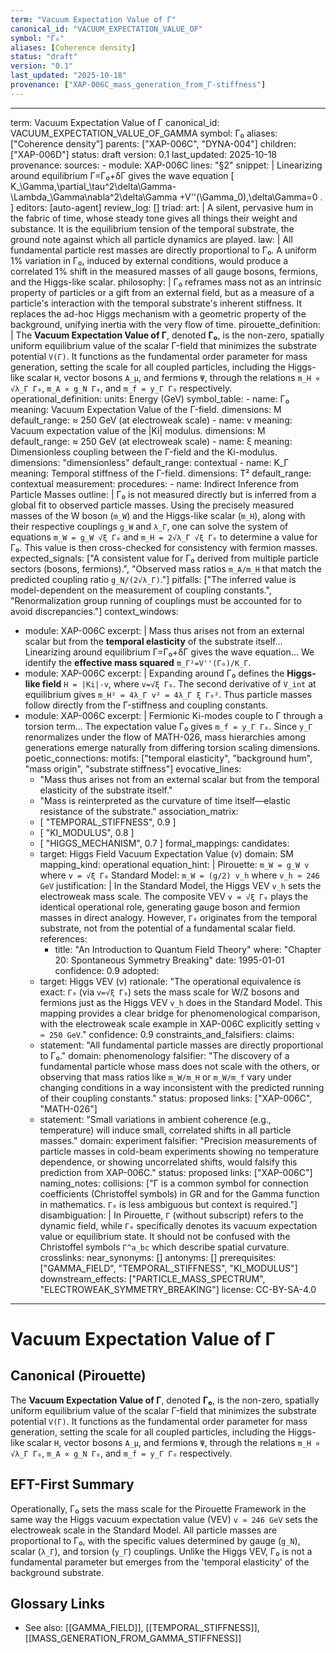 ```yaml
---
term: "Vacuum Expectation Value of Γ"
canonical_id: "VACUUM_EXPECTATION_VALUE_OF"
symbol: "Γ₀"
aliases: [Coherence density]
status: "draft"
version: "0.1"
last_updated: "2025-10-18"
provenance: ["XAP-006C_mass_generation_from_Γ-stiffness"]
---
```


---
term: Vacuum Expectation Value of Γ
canonical_id: VACUUM_EXPECTATION_VALUE_OF_GAMMA
symbol: Γ₀
aliases: ["Coherence density"]
parents: ["XAP-006C", "DYNA-004"]
children: ["XAP-006D"]
status: draft
version: 0.1
last_updated: 2025-10-18
provenance:
  sources:
    - module: XAP-006C
      lines: "§2"
      snippet: |
        Linearizing around equilibrium Γ=Γ₀+δΓ gives the wave equation
        \[ K_\Gamma\,\partial_\tau^2\delta\Gamma-\Lambda_\Gamma\nabla^2\delta\Gamma
        +V''(\Gamma_0)\,\delta\Gamma=0 . \]
  editors: [auto-agent]
  review_log: []
triad:
  art: |
    A silent, pervasive hum in the fabric of time, whose steady tone gives all things their weight and substance. It is the equilibrium tension of the temporal substrate, the ground note against which all particle dynamics are played.
  law: |
    All fundamental particle rest masses are directly proportional to Γ₀. A uniform 1% variation in Γ₀, induced by external conditions, would produce a correlated 1% shift in the measured masses of all gauge bosons, fermions, and the Higgs-like scalar.
  philosophy: |
    Γ₀ reframes mass not as an intrinsic property of particles or a gift from an external field, but as a measure of a particle's interaction with the temporal substrate's inherent stiffness. It replaces the ad-hoc Higgs mechanism with a geometric property of the background, unifying inertia with the very flow of time.
pirouette_definition: |
  The **Vacuum Expectation Value of Γ**, denoted **Γ₀**, is the non-zero, spatially uniform equilibrium value of the scalar Γ-field that minimizes the substrate potential `V(Γ)`. It functions as the fundamental order parameter for mass generation, setting the scale for all coupled particles, including the Higgs-like scalar `H`, vector bosons `A_μ`, and fermions `Ψ`, through the relations `m_H ∝ √λ_Γ Γ₀`, `m_A ∝ g_N Γ₀`, and `m_f = y_Γ Γ₀` respectively.
operational_definition:
  units: Energy (GeV)
  symbol_table:
    - name: Γ₀
      meaning: Vacuum Expectation Value of the Γ-field.
      dimensions: M
      default_range: ≈ 250 GeV (at electroweak scale)
    - name: v
      meaning: Vacuum expectation value of the |Ki| modulus.
      dimensions: M
      default_range: ≈ 250 GeV (at electroweak scale)
    - name: ξ
      meaning: Dimensionless coupling between the Γ-field and the Ki-modulus.
      dimensions: "dimensionless"
      default_range: contextual
    - name: K_Γ
      meaning: Temporal stiffness of the Γ-field.
      dimensions: T²
      default_range: contextual
  measurement:
    procedures:
      - name: Indirect Inference from Particle Masses
        outline: |
          Γ₀ is not measured directly but is inferred from a global fit to observed particle masses. Using the precisely measured masses of the W boson (`m_W`) and the Higgs-like scalar (`m_H`), along with their respective couplings `g_W` and `λ_Γ`, one can solve the system of equations `m_W = g_W √ξ Γ₀` and `m_H = 2√λ_Γ √ξ Γ₀` to determine a value for Γ₀. This value is then cross-checked for consistency with fermion masses.
        expected_signals: ["A consistent value for Γ₀ derived from multiple particle sectors (bosons, fermions).", "Observed mass ratios `m_A/m_H` that match the predicted coupling ratio `g_N/(2√λ_Γ)`."]
        pitfalls: ["The inferred value is model-dependent on the measurement of coupling constants.", "Renormalization group running of couplings must be accounted for to avoid discrepancies."]
context_windows:
  - module: XAP-006C
    excerpt: |
      Mass thus arises not from an external scalar but from the **temporal elasticity** of the substrate itself... Linearizing around equilibrium Γ=Γ₀+δΓ gives the wave equation... We identify the **effective mass squared** `m_Γ²=V''(Γ₀)/K_Γ`.
  - module: XAP-006C
    excerpt: |
      Expanding around Γ₀ defines the **Higgs-like field** `H = |Ki|-v`, where `v=√ξ Γ₀`. The second derivative of `V_int` at equilibrium gives `m_H² = 4λ_Γ v² = 4λ_Γ ξ Γ₀²`. Thus particle masses follow directly from the Γ-stiffness and coupling constants.
  - module: XAP-006C
    excerpt: |
      Fermionic Ki-modes couple to Γ through a torsion term... The expectation value Γ₀ gives `m_f = y_Γ Γ₀`. Since `y_Γ` renormalizes under the flow of MATH-026, mass hierarchies among generations emerge naturally from differing torsion scaling dimensions.
poetic_connections:
  motifs: ["temporal elasticity", "background hum", "mass origin", "substrate stiffness"]
  evocative_lines:
    - "Mass thus arises not from an external scalar but from the temporal elasticity of the substrate itself."
    - "Mass is reinterpreted as the curvature of time itself—elastic resistance of the substrate."
  association_matrix:
    - [ "TEMPORAL_STIFFNESS", 0.9 ]
    - [ "KI_MODULUS", 0.8 ]
    - [ "HIGGS_MECHANISM", 0.7 ]
formal_mappings:
  candidates:
    - target: Higgs Field Vacuum Expectation Value (v)
      domain: SM
      mapping_kind: operational
      equation_hint: |
        Pirouette: `m_W = g_W v` where `v = √ξ Γ₀`
        Standard Model: `m_W = (g/2) v_h` where `v_h ≈ 246 GeV`
      justification: |
        In the Standard Model, the Higgs VEV `v_h` sets the electroweak mass scale. The composite VEV `v = √ξ Γ₀` plays the identical operational role, generating gauge boson and fermion masses in direct analogy. However, `Γ₀` originates from the temporal substrate, not from the potential of a fundamental scalar field.
      references:
        - title: "An Introduction to Quantum Field Theory"
          where: "Chapter 20: Spontaneous Symmetry Breaking"
          date: 1995-01-01
      confidence: 0.9
  adopted:
    - target: Higgs VEV (v)
      rationale: "The operational equivalence is exact: `Γ₀` (via `v=√ξ Γ₀`) sets the mass scale for W/Z bosons and fermions just as the Higgs VEV `v_h` does in the Standard Model. This mapping provides a clear bridge for phenomenological comparison, with the electroweak scale example in XAP-006C explicitly setting `v ≈ 250 GeV`."
      confidence: 0.9
constraints_and_falsifiers:
  claims:
    - statement: "All fundamental particle masses are directly proportional to Γ₀."
      domain: phenomenology
      falsifier: "The discovery of a fundamental particle whose mass does not scale with the others, or observing that mass ratios like `m_W/m_H` or `m_W/m_f` vary under changing conditions in a way inconsistent with the predicted running of their coupling constants."
      status: proposed
      links: ["XAP-006C", "MATH-026"]
    - statement: "Small variations in ambient coherence (e.g., temperature) will induce small, correlated shifts in all particle masses."
      domain: experiment
      falsifier: "Precision measurements of particle masses in cold-beam experiments showing no temperature dependence, or showing uncorrelated shifts, would falsify this prediction from XAP-006C."
      status: proposed
      links: ["XAP-006C"]
naming_notes:
  collisions: ["Γ is a common symbol for connection coefficients (Christoffel symbols) in GR and for the Gamma function in mathematics. `Γ₀` is less ambiguous but context is required."]
  disambiguation: |
    In Pirouette, `Γ` (without subscript) refers to the dynamic field, while `Γ₀` specifically denotes its vacuum expectation value or equilibrium state. It should not be confused with the Christoffel symbols `Γ^a_bc` which describe spatial curvature.
crosslinks:
  near_synonyms: []
  antonyms: []
  prerequisites: ["GAMMA_FIELD", "TEMPORAL_STIFFNESS", "KI_MODULUS"]
  downstream_effects: ["PARTICLE_MASS_SPECTRUM", "ELECTROWEAK_SYMMETRY_BREAKING"]
license: CC-BY-SA-4.0
---

# Vacuum Expectation Value of Γ

## Canonical (Pirouette)
The **Vacuum Expectation Value of Γ**, denoted **Γ₀**, is the non-zero, spatially uniform equilibrium value of the scalar Γ-field that minimizes the substrate potential `V(Γ)`. It functions as the fundamental order parameter for mass generation, setting the scale for all coupled particles, including the Higgs-like scalar `H`, vector bosons `A_μ`, and fermions `Ψ`, through the relations `m_H ∝ √λ_Γ Γ₀`, `m_A ∝ g_N Γ₀`, and `m_f = y_Γ Γ₀` respectively.

## EFT-First Summary
Operationally, Γ₀ sets the mass scale for the Pirouette Framework in the same way the Higgs vacuum expectation value (VEV) `v ≈ 246 GeV` sets the electroweak scale in the Standard Model. All particle masses are proportional to Γ₀, with the specific values determined by gauge (`g_N`), scalar (`λ_Γ`), and torsion (`y_Γ`) couplings. Unlike the Higgs VEV, Γ₀ is not a fundamental parameter but emerges from the 'temporal elasticity' of the background substrate.

## Glossary Links
- See also: [[GAMMA_FIELD]], [[TEMPORAL_STIFFNESS]], [[MASS_GENERATION_FROM_GAMMA_STIFFNESS]]